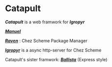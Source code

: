 # Catapult

***Catapult*** is a web framwork for ***Igropyr***




***[Manuel](https://guenchi.github.io/Catapult)*** 

***[Raven](http://ravensc.com)*** : Chez Scheme Package Manager 

***[Igropyr](https://guenchi.github.io/Igropyr)*** is a async http-server for Chez Scheme

Catapult's sister framwork: ***[Ballista](https://guenchi.github.io/Ballista/)*** (Express style)


